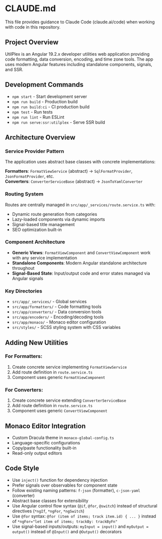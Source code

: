 # CLAUDE.md

This file provides guidance to Claude Code (claude.ai/code) when working with code in this repository.

## Project Overview
UtilPlex is an Angular 19.2.x developer utilities web application providing code formatting, data conversion, encoding, and time zone tools. The app uses modern Angular features including standalone components, signals, and SSR.

## Development Commands
- `npm start` - Start development server
- `npm run build` - Production build
- `npm run build:ci` - CI production build  
- `npm test` - Run tests
- `npm run lint` - Run ESLint
- `npm run serve:ssr:utilplex` - Serve SSR build

## Architecture Overview

### Service Provider Pattern
The application uses abstract base classes with concrete implementations:

**Formatters**: `FormatViewService` (abstract) → `SqlFormatProvider`, `JsonFormatProvider`, etc.  
**Converters**: `ConverterServiceBase` (abstract) → `JsonToYamlConverter`

### Routing System
Routes are centrally managed in `src/app/_services/route.service.ts` with:
- Dynamic route generation from categories
- Lazy-loaded components via dynamic imports
- Signal-based title management
- SEO optimization built-in

### Component Architecture
- **Generic Views**: `FormatViewComponent` and `ConvertViewComponent` work with any service implementation
- **Standalone Components**: Modern Angular standalone architecture throughout
- **Signal-Based State**: Input/output code and error states managed via Angular signals

### Key Directories
- `src/app/_services/` - Global services
- `src/app/formatters/` - Code formatting tools
- `src/app/converters/` - Data conversion tools  
- `src/app/encoders/` - Encoding/decoding tools
- `src/app/monaco/` - Monaco editor configuration
- `src/styles/` - SCSS styling system with CSS variables

## Adding New Utilities

### For Formatters:
1. Create concrete service implementing `FormatViewService`
2. Add route definition in `route.service.ts`
3. Component uses generic `FormatViewComponent`

### For Converters:
1. Create concrete service extending `ConverterServiceBase`
2. Add route definition in `route.service.ts`  
3. Component uses generic `ConvertViewComponent`

## Monaco Editor Integration
- Custom Dracula theme in `monaco-global-config.ts`
- Language-specific configurations
- Copy/paste functionality built-in
- Read-only output editors

## Code Style
- Use `inject()` function for dependency injection
- Prefer signals over observables for component state
- Follow existing naming patterns: `f-json` (formatter), `c-json-yaml` (converter)
- Abstract base classes for extensibility
- Use Angular control flow syntax (`@if`, `@for`, `@switch`) instead of structural directives (`*ngIf`, `*ngFor`, `*ngSwitch`)
- Use `@for` syntax: `@for (item of items; track item.id) { ... }` instead of `*ngFor="let item of items; trackBy: trackByFn"`
- Use signal-based inputs/outputs: `myInput = input()` and `myOutput = output()` instead of `@Input()` and `@Output()` decorators